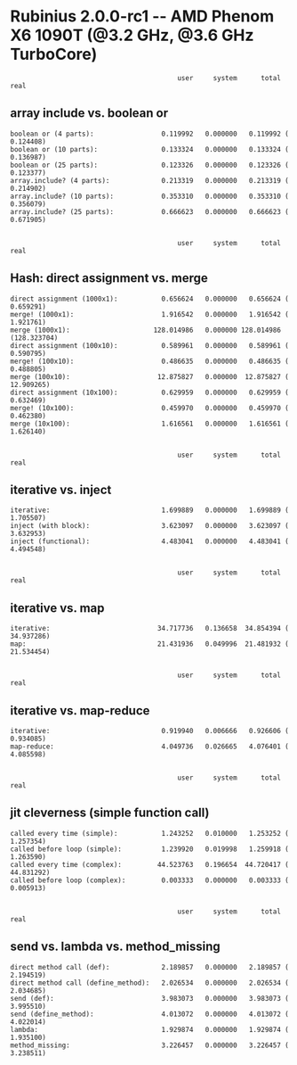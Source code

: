 Rubinius 2.0.0-rc1 -- AMD Phenom X6 1090T (@3.2 GHz, @3.6 GHz TurboCore)
========================================================================


                                              user     system      total        real
array include vs. boolean or
----------------------------

    boolean or (4 parts):                 0.119992   0.000000   0.119992 (  0.124408)
    boolean or (10 parts):                0.133324   0.000000   0.133324 (  0.136987)
    boolean or (25 parts):                0.123326   0.000000   0.123326 (  0.123377)
    array.include? (4 parts):             0.213319   0.000000   0.213319 (  0.214902)
    array.include? (10 parts):            0.353310   0.000000   0.353310 (  0.356079)
    array.include? (25 parts):            0.666623   0.000000   0.666623 (  0.671905)


                                              user     system      total        real
Hash: direct assignment vs. merge
---------------------------------

    direct assignment (1000x1):           0.656624   0.000000   0.656624 (  0.659291)
    merge! (1000x1):                      1.916542   0.000000   1.916542 (  1.921761)
    merge (1000x1):                     128.014986   0.000000 128.014986 (128.323704)
    direct assignment (100x10):           0.589961   0.000000   0.589961 (  0.590795)
    merge! (100x10):                      0.486635   0.000000   0.486635 (  0.488805)
    merge (100x10):                      12.875827   0.000000  12.875827 ( 12.909265)
    direct assignment (10x100):           0.629959   0.000000   0.629959 (  0.632469)
    merge! (10x100):                      0.459970   0.000000   0.459970 (  0.462380)
    merge (10x100):                       1.616561   0.000000   1.616561 (  1.626140)


                                              user     system      total        real
iterative vs. inject
--------------------

    iterative:                            1.699889   0.000000   1.699889 (  1.705507)
    inject (with block):                  3.623097   0.000000   3.623097 (  3.632953)
    inject (functional):                  4.483041   0.000000   4.483041 (  4.494548)


                                              user     system      total        real
iterative vs. map
-----------------

    iterative:                           34.717736   0.136658  34.854394 ( 34.937286)
    map:                                 21.431936   0.049996  21.481932 ( 21.534454)


                                              user     system      total        real
iterative vs. map-reduce
------------------------

    iterative:                            0.919940   0.006666   0.926606 (  0.934085)
    map-reduce:                           4.049736   0.026665   4.076401 (  4.085598)


                                              user     system      total        real
jit cleverness (simple function call)
-------------------------------------

    called every time (simple):           1.243252   0.010000   1.253252 (  1.257354)
    called before loop (simple):          1.239920   0.019998   1.259918 (  1.263590)
    called every time (complex):         44.523763   0.196654  44.720417 ( 44.831292)
    called before loop (complex):         0.003333   0.000000   0.003333 (  0.005913)


                                              user     system      total        real
send vs. lambda vs. method_missing
----------------------------------

    direct method call (def):             2.189857   0.000000   2.189857 (  2.194519)
    direct method call (define_method):   2.026534   0.000000   2.026534 (  2.034685)
    send (def):                           3.983073   0.000000   3.983073 (  3.995510)
    send (define_method):                 4.013072   0.000000   4.013072 (  4.022014)
    lambda:                               1.929874   0.000000   1.929874 (  1.935100)
    method_missing:                       3.226457   0.000000   3.226457 (  3.238511)

